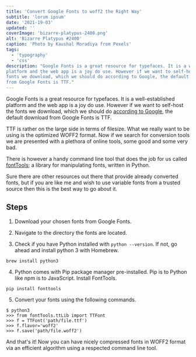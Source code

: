 ```yaml
---
title: 'Convert Google Fonts to woff2 the Right Way'
subtitle: 'lorum ipsum'
date: '2021-19-03'
updated: ''
coverImage: 'bizarre-platypus-2400.png'
alt: 'Bizarre Platypus #2400'
caption: 'Photo by Kaushal Moradiya from Pexels'
tags:
  - 'typography'
  - 'css'
description: "Google Fonts is a great resource for typefaces. It is a well-established
platform and the web app is a joy do use. However if we want to self-host the
fonts we download, which we should do according to Google, the default download 
from Google Fonts is TTF."
---
```


Google Fonts is a great resource for typefaces. It is a well-established
platform and the web app is a joy do use. However if we want to self-host the
fonts we download, which we should do
[according to Google](https://developers.google.com/web/updates/2018/08/web-performance-made-easy),
the default download from Google Fonts is TTF.

TTF is rather on the large side in terms of filesize. What we really want to be
using is the optimized WOFF2 format. Now if we search for conversion tools we
are presented with a plethora of online tools, some good and some very bad.

There is however a handy command line tool that does the job for us called
[fontTools](https://github.com/fonttools/fonttools); a library for manipulating
fonts, written in Python.

Sure there are other resources out there that provide already converted fonts,
but if you are like me and wish to use variable fonts from a trusted source then
this is the best way to go about it.

## Steps

1. Download your chosen fonts from Google Fonts.

2. Navigate to the directory the fonts are located.

3. Check if you have Python installed with `python --version`. If not, go ahead
   and install python 3 with Homebrew.

```shell
brew install python3
```

4. Python comes with Pip package manager pre-installed. Pip is to Python like
   npm is to JavaScript. Install FontTools.

```shell
pip install fonttools
```

5. Convert your fonts using the following commands.

```shell
$ python3
>>> from fontTools.ttLib import TTFont
>>> f = TTFont('path/file.ttf')
>>> f.flavor='woff2'
>>> f.save('path/file.woff2')
```

And that's it! Now you can have nicely compressed fonts in WOFF2 format via an
efficient algorithm using a respected command line tool.
